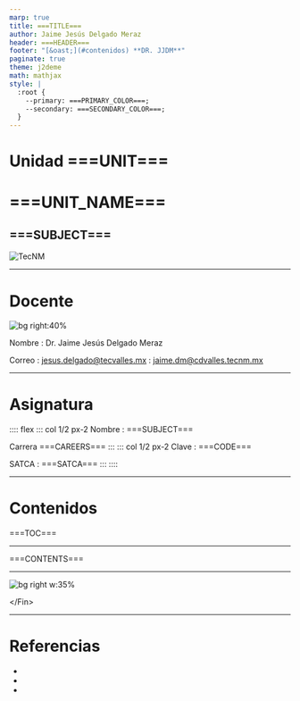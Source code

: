 ```yaml
---
marp: true
title: ===TITLE===
author: Jaime Jesús Delgado Meraz
header: ===HEADER===
footer: "[&oast;](#contenidos) **DR. JJDM**"
paginate: true
theme: j2deme
math: mathjax
style: |
  :root {
    --primary: ===PRIMARY_COLOR===;
    --secondary: ===SECONDARY_COLOR===;
  }
---
```


<!-- _class: centered -->
<!-- _paginate: false -->

# Unidad ===UNIT===

# <!-- fit --> ===UNIT_NAME===

## ===SUBJECT===

<img class="logo" alt="TecNM" src="../src/assets/Logo-TECNM.svg" />

---

# Docente

![bg right:40%](../src/assets/banner.svg)

Nombre
: Dr. Jaime Jesús Delgado Meraz

Correo
: <jesus.delgado@tecvalles.mx>
: <jaime.dm@cdvalles.tecnm.mx>

---

# Asignatura

:::: flex
::: col 1/2 px-2
Nombre
: ===SUBJECT===

Carrera
===CAREERS===
:::
::: col 1/2 px-2
Clave
: ===CODE===

SATCA
: ===SATCA===
:::
::::

---

<!-- _class: toc -->

# Contenidos

===TOC===

---

===CONTENTS===

---

<!-- _class: inverted centered pattern -->

![bg right w:35%](../src/assets/avatar.png)

<div class="text-center text-middle font-bold font-coding text-8xl mt-10">
  &lt;/Fin&gt;
</div>

<script src="https://unpkg.com/@phosphor-icons/web"></script>

---

<!-- paginate: skip -->

# Referencias

-
-
-
